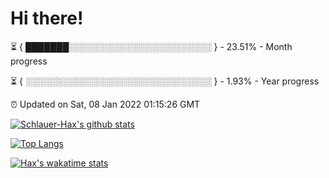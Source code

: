 # Hi there!

⏳ { ███████░░░░░░░░░░░░░░░░░░░░░░░ } - 23.51% - Month progress

⏳ { ░░░░░░░░░░░░░░░░░░░░░░░░░░░░░░ } - 1.93% - Year progress

⏰ Updated on Sat, 08 Jan 2022 01:15:26 GMT


[![Schlauer-Hax's github stats](https://github-readme-stats.vercel.app/api?username=Schlauer-Hax&show_icons=true&theme=dark&count_private=true)](https://github.com/Schlauer-Hax)


[![Top Langs](https://github-readme-stats.vercel.app/api/top-langs/?username=Schlauer-Hax&layout=compact&theme=dark)](https://github.com/Schlauer-Hax?tab=repositories)


[![Hax's wakatime stats](https://github-readme-stats.vercel.app/api/wakatime?username=Hax&theme=dark)](https://wakatime.com/@Hax)


